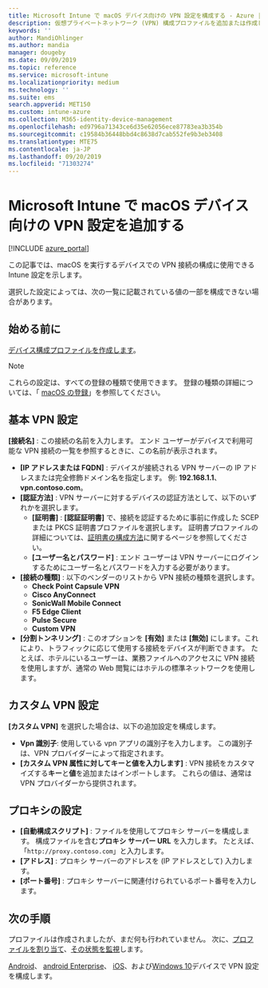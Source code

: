 ```yaml
---
title: Microsoft Intune で macOS デバイス向けの VPN 設定を構成する - Azure | Microsoft Docs
description: 仮想プライベートネットワーク (VPN) 構成プロファイルを追加または作成します。これには、接続の詳細、分割トンネリング、識別子を使用したカスタム VPN 設定、キーと値のペア、構成スクリプトを使用したプロキシ設定、IP または FQDN アドレス、の TCP ポートが含まれます。MacOS を実行しているデバイスで Microsoft Intune します。
keywords: ''
author: MandiOhlinger
ms.author: mandia
manager: dougeby
ms.date: 09/09/2019
ms.topic: reference
ms.service: microsoft-intune
ms.localizationpriority: medium
ms.technology: ''
ms.suite: ems
search.appverid: MET150
ms.custom: intune-azure
ms.collection: M365-identity-device-management
ms.openlocfilehash: ed9796a71343ce6d35e62056ece87783ea3b354b
ms.sourcegitcommit: c19584b36448bbd4c8638d7cab552fe9b3eb3408
ms.translationtype: MTE75
ms.contentlocale: ja-JP
ms.lasthandoff: 09/20/2019
ms.locfileid: "71303274"
---
```

# <a name="add-vpn-settings-on-macos-devices-in-microsoft-intune"></a>Microsoft Intune で macOS デバイス向けの VPN 設定を追加する

[!INCLUDE [azure_portal](./includes/azure_portal.md)]

この記事では、macOS を実行するデバイスでの VPN 接続の構成に使用できる Intune 設定を示します。

選択した設定によっては、次の一覧に記載されている値の一部を構成できない場合があります。

## <a name="before-you-begin"></a>始める前に

[デバイス構成プロファイルを作成します](vpn-settings-configure.md)。

> [!NOTE]
> これらの設定は、すべての登録の種類で使用できます。 登録の種類の詳細については、「 [macOS の登録](macos-enroll.md)」を参照してください。

## <a name="base-vpn-settings"></a>基本 VPN 設定

**[接続名]** : この接続の名前を入力します。 エンド ユーザーがデバイスで利用可能な VPN 接続の一覧を参照するときに、この名前が表示されます。
- **[IP アドレスまたは FQDN]** : デバイスが接続される VPN サーバーの IP アドレスまたは完全修飾ドメイン名を指定します。 例: **192.168.1.1**、**vpn.contoso.com**。
- **[認証方法]** : VPN サーバーに対するデバイスの認証方法として、以下のいずれかを選択します。
  - **[証明書]** : **[認証証明書]** で、接続を認証するために事前に作成した SCEP または PKCS 証明書プロファイルを選択します。 証明書プロファイルの詳細については、[証明書の構成方法](certificates-configure.md)に関するページを参照してください。
  - **[ユーザー名とパスワード]** : エンド ユーザーは VPN サーバーにログインするためにユーザー名とパスワードを入力する必要があります。
- **[接続の種類]** : 以下のベンダーのリストから VPN 接続の種類を選択します。
  - **Check Point Capsule VPN**
  - **Cisco AnyConnect**
  - **SonicWall Mobile Connect**
  - **F5 Edge Client**
  - **Pulse Secure**
  - **Custom VPN**
- **[分割トンネリング]** : このオプションを **[有効]** または **[無効]** にします。これにより、トラフィックに応じて使用する接続をデバイスが判断できます。 たとえば、ホテルにいるユーザーは、業務ファイルへのアクセスに VPN 接続を使用しますが、通常の Web 閲覧にはホテルの標準ネットワークを使用します。

<!--- **Per-app VPN** - Select this option if you want to associate this VPN connection with an iOS or macOS app so that the connection will be opened when the app is run. You can associate the VPN profile with an app when you assign the software. For more information, see [How to assign and monitor apps](apps-deploy.md). --->

## <a name="custom-vpn-settings"></a>カスタム VPN 設定

**[カスタム VPN]** を選択した場合は、以下の追加設定を構成します。

- **Vpn 識別子**: 使用している vpn アプリの識別子を入力します。 この識別子は、VPN プロバイダーによって指定されます。
- **[カスタム VPN 属性に対してキーと値を入力します]** : VPN 接続をカスタマイズする**キー**と**値**を追加またはインポートします。 これらの値は、通常は VPN プロバイダーから提供されます。

## <a name="proxy-settings"></a>プロキシの設定

- **[自動構成スクリプト]** : ファイルを使用してプロキシ サーバーを構成します。 構成ファイルを含む**プロキシ サーバー URL** を入力します。 たとえば、「`http://proxy.contoso.com`」と入力します。
- **[アドレス]** : プロキシ サーバーのアドレスを (IP アドレスとして) 入力します。
- **[ポート番号]** : プロキシ サーバーに関連付けられているポート番号を入力します。

## <a name="next-steps"></a>次の手順

プロファイルは作成されましたが、まだ何も行われていません。 次に、[プロファイルを割り当て](device-profile-assign.md)、[その状態を監視](device-profile-monitor.md)します。

[Android](vpn-settings-android.md)、 [android Enterprise](vpn-settings-android-enterprise.md)、 [iOS](vpn-settings-ios.md)、および[Windows 10](vpn-settings-windows-10.md)デバイスで VPN 設定を構成します。
